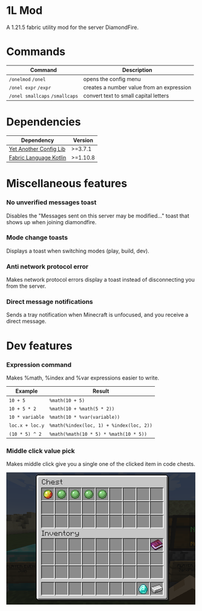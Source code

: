 # 1L Mod
A 1.21.5 fabric utility mod for the server DiamondFire.

# Commands
| Command                        | Description                               |
|--------------------------------|-------------------------------------------|
| `/onelmod` `/onel`             | opens the config menu                     |
| `/onel expr` `/expr`           | creates a number value from an expression |
| `/onel smallcaps` `/smallcaps` | convert text to small capital letters     |

# Dependencies
| Dependency                                                                | Version   |
|---------------------------------------------------------------------------|-----------|
| [Yet Another Config Lib](https://modrinth.com/mod/yacl)                   | \>=3.7.1  |
| [Fabric Language Kotlin](https://modrinth.com/mod/fabric-language-kotlin) | \>=1.10.8 |

# Miscellaneous features
### No unverified messages toast
Disables the "Messages sent on this server may be modified..." toast that shows
up when joining diamondfire.

### Mode change toasts
Displays a toast when switching modes (play, build, dev).

### Anti network protocol error
Makes network protocol errors display a toast instead of disconnecting you
from the server.

### Direct message notifications
Sends a tray notification when Minecraft is unfocused, and you receive a direct message.

# Dev features
### Expression command
Makes %math, %index and %var expressions easier to write.

| Example         | Result                                   |
|-----------------|------------------------------------------|
| `10 + 5`        | `%math(10 + 5)`                          |
| `10 + 5 * 2`    | `%math(10 + %math(5 * 2))`               |
| `10 * variable` | `%math(10 * %var(variable))`             |
| `loc.x + loc.y` | `%math(%index(loc, 1) + %index(loc, 2))` |
| `(10 * 5) ^ 2`  | `%math(%math(10 * 5) * %math(10 * 5))`   |


### Middle click value pick
Makes middle click give you a single one of the clicked item in code chests.

![gif of the feature](./src/main/resources/assets/onelmod/textures/gui/middle_click_action.webp)